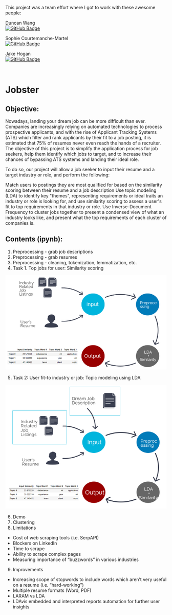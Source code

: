 This project was a team effort where I got to work with these awesome people:

Duncan Wang<br> 
[![GitHub Badge](https://img.shields.io/badge/GitHub-Profile-informational?style=flat&logo=github&logoColor=white&color=0D76A8)](https://github.com/duncan-wang)

Sophie Courtemanche-Martel<br>
[![GitHub Badge](https://img.shields.io/badge/GitHub-Profile-informational?style=flat&logo=github&logoColor=white&color=0D76A8)](https://github.com/scmartel)

Jake Hogan<br>
[![GitHub Badge](https://img.shields.io/badge/GitHub-Profile-informational?style=flat&logo=github&logoColor=white&color=0D76A8)](https://github.com/hoganj15)

<br> 

# Jobster

## Objective:

Nowadays, landing your dream job can be more difficult than ever. Companies are increasingly relying on automated technologies to process prospective applicants, and with the rise of Applicant Tracking Systems (ATS) which filter and rank applicants by their fit to a job posting, it is estimated that 75% of resumes never even reach the hands of a recruiter. The objective of this project is to simplify the application process for job seekers, help them identify which jobs to target, and to increase their chances of bypassing ATS systems and landing their ideal role.

To do so, our project will allow a job seeker to input their resume and a target industry or role, and perform the following:

Match users to postings they are most qualified for based on the similarity scoring between their resume and a job description
Use topic modeling (LDA) to identify key "themes", representing requirements or ideal traits an industry or role is looking for, and use similarity scoring to assess a user's fit to top requirements in that industry or role.
Use Inverse-Document Frequency to cluster jobs together to present a condensed view of what an industry looks like, and present what the top requirements of each cluster of companies is.

## Contents (ipynb):
1. Preprocessing - grab job descriptions
2. Preprocessing - grab resumes
3. Preprocessing - cleaning, tokenization, lemmatization, etc.
4. Task 1. Top jobs for user: Similarity scoring

<p align="center"><img src="https://github.com/AlfonsoCabello/Jobster/blob/main/task1_jobster.PNG" style="max-width:100%;"></p>

5. Task 2: User fit-to industry or job: Topic modeling using LDA

<p align="center"><img src="https://github.com/AlfonsoCabello/Jobster/blob/main/task2_jobster.PNG" style="max-width:100%;"></p>

6. Demo
7. Clustering
8. Limitations

  * Cost of web scraping tools (i.e. SerpAPI)
  * Blockers on LinkedIn 
  * Time to scrape
  * Ability to scrape complex pages
  * Measuring importance of “buzzwords” in various industries

9. Improvements

  * Increasing scope of stopwords to include words which aren’t very useful on a resume (i.e. “hard-working”)
  * Multiple resume formats (Word, PDF)
  * LARAM vs LDA
  * LDAvis embedded and interpreted reports automation for further user insights 
